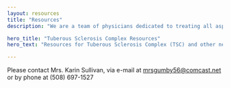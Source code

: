 ```yaml
---
layout: resources
title: "Resources"
description: "We are a team of physicians dedicated to treating all aspects of Tuberous Sclerosis Complex (TSC) and other neurodevelopmental disorders. We hope that you will find this website informative and helpful."

hero_title: "Tuberous Sclerosis Complex Resources"
hero_text: "Resources for Tuberous Sclerosis Complex (TSC) and other neurodevelopmental disorders."

---
```


Please contact Mrs. Karin Sullivan, via e-mail at mrsgumby56@comcast.net or by phone at (508) 697-1527